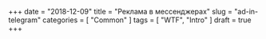 +++
date = "2018-12-09"
title = "Реклама в мессенджерах"
slug = "ad-in-telegram"
categories = [ "Common" ]
tags = [ "WTF", "Intro" ]
draft = true
+++
